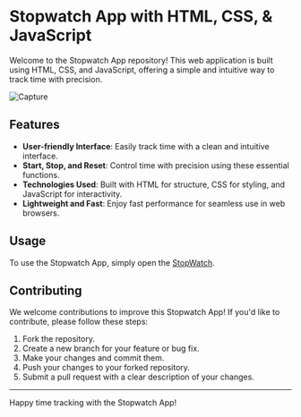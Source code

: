 # Stopwatch App with HTML, CSS, & JavaScript

Welcome to the Stopwatch App repository! This web application is built using HTML, CSS, and JavaScript, offering a simple and intuitive way to track time with precision.

![Capture](https://github.com/KaShiekzmi/Stopwatch-App-with-HTML-CSS-JavaScript/assets/114513868/a9927163-2cc5-4fb5-b66b-eeb8aa8029dd)

## Features

- **User-friendly Interface**: Easily track time with a clean and intuitive interface.
- **Start, Stop, and Reset**: Control time with precision using these essential functions.
- **Technologies Used**: Built with HTML for structure, CSS for styling, and JavaScript for interactivity.
- **Lightweight and Fast**: Enjoy fast performance for seamless use in web browsers.

## Usage

To use the Stopwatch App, simply open the [StopWatch](https://kashiekzmi.github.io/Stopwatch-App-with-HTML-CSS-JavaScript/).

## Contributing

We welcome contributions to improve this Stopwatch App! If you'd like to contribute, please follow these steps:

1. Fork the repository.
2. Create a new branch for your feature or bug fix.
3. Make your changes and commit them.
4. Push your changes to your forked repository.
5. Submit a pull request with a clear description of your changes.

---

Happy time tracking with the Stopwatch App!

